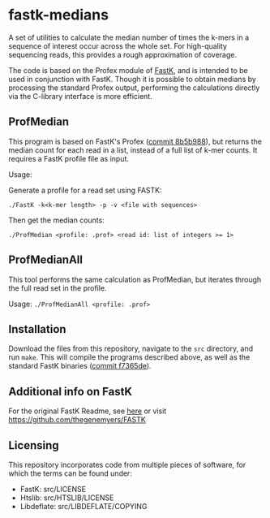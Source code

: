 # fastk-medians
A set of utilities to calculate the median number of times the k-mers in a sequence of interest occur across the whole set. For high-quality sequencing reads, this provides a rough approximation of coverage.

The code is based on the Profex module of [FastK](https://github.com/thegenemyers/FASTK), and is intended to be used in conjunction with FastK. Though it is possible to obtain medians by processing the standard Profex output, performing the calculations directly via the C-library interface is more efficient.

## ProfMedian
This program is based on FastK's Profex ([commit 8b5b988](https://github.com/thegenemyers/FASTK/blob/8b5b9884b6b78cce2862a606a2ed71556b84ac75/Profex.c)), but returns the median count for each read in a list, instead of a full list of k-mer counts. It requires a FastK profile file as input.

Usage:

Generate a profile for a read set using FASTK:

`./FastK -k<k-mer length> -p -v <file with sequences>`

Then get the median counts:

`./ProfMedian <profile: .prof> <read id: list of integers >= 1>`

## ProfMedianAll

This tool performs the same calculation as ProfMedian, but iterates through the full read set in the profile.

Usage: 
`./ProfMedianAll <profile: .prof>`

## Installation
Download the files from this repository, navigate to the `src` directory, and run `make`. This will compile the programs described above, as well as the standard FastK binaries ([commit f7365de](https://github.com/CobiontID/fastk-medians/tree/f7365de8a2aeb774262bda6d722fe5ce943ea959)).

## Additional info on FastK
For the original FastK Readme, see [here](README_FastK.md) or visit https://github.com/thegenemyers/FASTK

## Licensing
This repository incorporates code from multiple pieces of software, for which the terms can be found under:

- FastK: src/LICENSE
- Htslib: src/HTSLIB/LICENSE
- Libdeflate: src/LIBDEFLATE/COPYING
